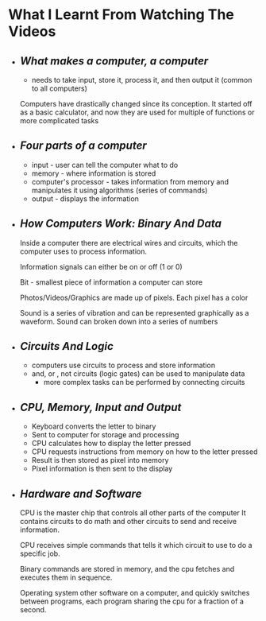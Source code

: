 # What I Learnt From Watching The Videos

- ## *What makes a computer, a computer*
    - needs to take input, store it, process it, and then output it (common to all computers)
    

    Computers have drastically changed since its conception. It started off as a basic calculator, and now they are used for multiple of functions or more complicated tasks

- ## *Four parts of a computer*
    - input - user can tell the computer what to do
    - memory - where information is stored
    - computer's processor - takes information from memory and manipulates it using algorithms (series of commands)
    - output - displays the information

- ## *How Computers Work: Binary And Data*
    Inside a computer there are electrical wires and circuits, which the computer uses to process information.

    Information signals can either be on or off (1 or 0)

    Bit - smallest piece of information a computer can store

    Photos/Videos/Graphics are made up of pixels. Each pixel has a color

    Sound is a series of vibration and can be represented graphically as a waveform. Sound can broken down into a series of numbers

- ## *Circuits And Logic*
    - computers use circuits to process and store information
    - and, or , not circuits (logic gates) can be used to manipulate data
        * more complex tasks can be performed by connecting circuits
    
- ## *CPU, Memory, Input and Output*
    - Keyboard converts the letter to binary
    - Sent to computer for storage and processing
    - CPU calculates how to display the letter pressed
    - CPU requests instructions from memory on how to the letter pressed
    - Result is then stored as pixel into memory 
    - Pixel information is then sent to the display

- ## *Hardware and Software*
    CPU is the master chip that controls all other parts of the computer
    It contains circuits to do math and other circuits to send and receive information. 
    
    CPU receives simple commands that tells it which circuit to use to do a specific job.

    Binary commands are stored in memory, and the cpu fetches and executes them in sequence.

    Operating system other software on a computer, and quickly switches between programs, each program sharing the cpu for a fraction of a second. 

